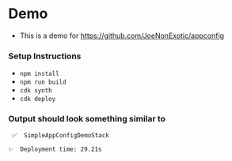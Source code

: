 # Demo 

* This is a demo for https://github.com/JoeNonExotic/appconfig

### Setup Instructions 

* `npm install`
* `npm run build`
* `cdk synth`
* `cdk deploy`

### Output should look something similar to
```
 ✅  SimpleAppConfigDemoStack

✨  Deployment time: 29.21s
```